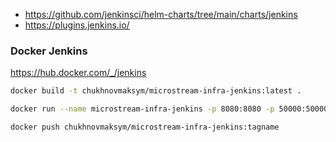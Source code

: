 - https://github.com/jenkinsci/helm-charts/tree/main/charts/jenkins
- https://plugins.jenkins.io/

### Docker Jenkins
https://hub.docker.com/_/jenkins

```bash
docker build -t chukhnovmaksym/microstream-infra-jenkins:latest .
```

```bash
docker run --name microstream-infra-jenkins -p 8080:8080 -p 50000:50000 -v /var/jenkins_home chukhnovmaksym/microstream-infra-jenkins:latest
```

```bash
docker push chukhnovmaksym/microstream-infra-jenkins:tagname
```
